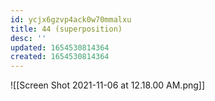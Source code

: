 ```yaml
---
id: ycjx6gzvp4ack0w70mmalxu
title: 44 (superposition)
desc: ''
updated: 1654530814364
created: 1654530814364
---
```

![[Screen Shot 2021-11-06 at 12.18.00 AM.png]]
